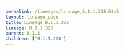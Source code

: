 ```yaml
---
permalink: /lineages/lineage_B.1.1.328.html
layout: lineage_page
title: Lineage B.1.1.328
lineage: B.1.1.328
parent: B.1.1
children: ['B.1.1.328']
---
```

